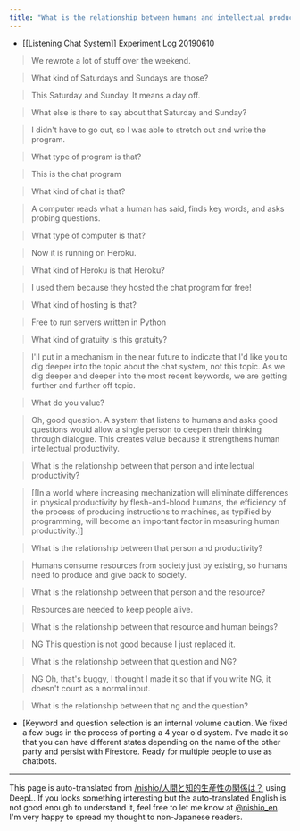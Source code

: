 ```yaml
---
title: "What is the relationship between humans and intellectual productivity?"
---
```


- [[Listening Chat System]] Experiment Log 20190610

> We rewrote a lot of stuff over the weekend.

> What kind of Saturdays and Sundays are those?

> This Saturday and Sunday. It means a day off.

> What else is there to say about that Saturday and Sunday?

> I didn't have to go out, so I was able to stretch out and write the program.

> What type of program is that?

> This is the chat program

> What kind of chat is that?

> A computer reads what a human has said, finds key words, and asks probing questions.

> What type of computer is that?

> Now it is running on Heroku.

> What kind of Heroku is that Heroku?

> I used them because they hosted the chat program for free!

> What kind of hosting is that?

> Free to run servers written in Python

> What kind of gratuity is this gratuity?

> I'll put in a mechanism in the near future to indicate that I'd like you to dig deeper into the topic about the chat system, not this topic. As we dig deeper and deeper into the most recent keywords, we are getting further and further off topic.

> What do you value?

> Oh, good question. A system that listens to humans and asks good questions would allow a single person to deepen their thinking through dialogue. This creates value because it strengthens human intellectual productivity.

> What is the relationship between that person and intellectual productivity?

>  [[In a world where increasing mechanization will eliminate differences in physical productivity by flesh-and-blood humans, the efficiency of the process of producing instructions to machines, as typified by programming, will become an important factor in measuring human productivity.]]

> What is the relationship between that person and productivity?

> Humans consume resources from society just by existing, so humans need to produce and give back to society.

> What is the relationship between that person and the resource?

> Resources are needed to keep people alive.

> What is the relationship between that resource and human beings?

> NG This question is not good because I just replaced it.

> What is the relationship between that question and NG?

> NG Oh, that's buggy, I thought I made it so that if you write NG, it doesn't count as a normal input.

> What is the relationship between that ng and the question?

- [Keyword and question selection is an internal volume caution.
We fixed a few bugs in the process of porting a 4 year old system.
I've made it so that you can have different states depending on the name of the other party and persist with Firestore.
Ready for multiple people to use as chatbots.

---
This page is auto-translated from [/nishio/人間と知的生産性の関係は？](https://scrapbox.io/nishio/人間と知的生産性の関係は？) using DeepL. If you looks something interesting but the auto-translated English is not good enough to understand it, feel free to let me know at [@nishio_en](https://twitter.com/nishio_en). I'm very happy to spread my thought to non-Japanese readers.